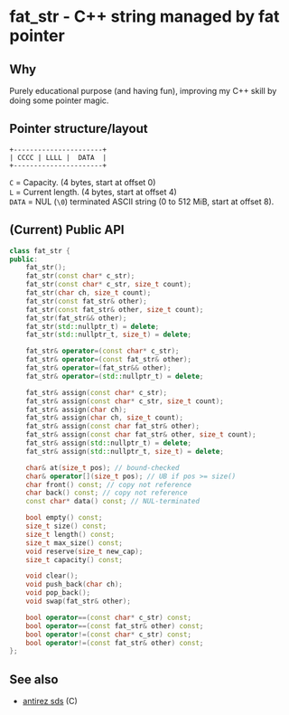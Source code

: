 # fat\_str - C++ string managed by fat pointer


## Why

Purely educational purpose (and having fun), improving my C++ skill by doing
some pointer magic.


## Pointer structure/layout

```
+----------------------+
| CCCC | LLLL |  DATA  |
+----------------------+
```

`C` = Capacity. (4 bytes, start at offset 0)<br/>
`L` = Current length. (4 bytes, start at offset 4)<br/>
`DATA` = NUL (`\0`) terminated ASCII string (0 to 512 MiB, start at offset 8).


## (Current) Public API

```cpp
class fat_str {
public:
    fat_str();
    fat_str(const char* c_str);
    fat_str(const char* c_str, size_t count);
    fat_str(char ch, size_t count);
    fat_str(const fat_str& other);
    fat_str(const fat_str& other, size_t count);
    fat_str(fat_str&& other);
    fat_str(std::nullptr_t) = delete;
    fat_str(std::nullptr_t, size_t) = delete;

    fat_str& operator=(const char* c_str);
    fat_str& operator=(const fat_str& other);
    fat_str& operator=(fat_str&& other);
    fat_str& operator=(std::nullptr_t) = delete;

    fat_str& assign(const char* c_str);
    fat_str& assign(const char* c_str, size_t count);
    fat_str& assign(char ch);
    fat_str& assign(char ch, size_t count);
    fat_str& assign(const char fat_str& other);
    fat_str& assign(const char fat_str& other, size_t count);
    fat_str& assign(std::nullptr_t) = delete;
    fat_str& assign(std::nullptr_t, size_t) = delete;

    char& at(size_t pos); // bound-checked
    char& operator[](size_t pos); // UB if pos >= size()
    char front() const; // copy not reference
    char back() const; // copy not reference
    const char* data() const; // NUL-terminated

    bool empty() const;
    size_t size() const;
    size_t length() const;
    size_t max_size() const;
    void reserve(size_t new_cap);
    size_t capacity() const;

    void clear();
    void push_back(char ch);
    void pop_back();
    void swap(fat_str& other);

    bool operator==(const char* c_str) const;
    bool operator==(const fat_str& other) const;
    bool operator!=(const char* c_str) const;
    bool operator!=(const fat_str& other) const;
};
```


## See also
- [antirez sds](https://github.com/antirez/sds) (C)
